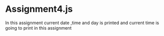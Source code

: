 # Assignment4.js
In this assignment current date ,time and day is printed and current time is going to print in this assignment
